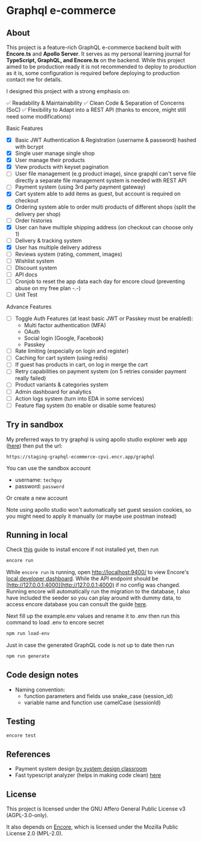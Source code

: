 # Graphql e-commerce

## About

This project is a feature-rich GraphQL e-commerce backend built with **Encore.ts** and **Apollo Server**.
It serves as my personal learning journal for **TypeScript, GraphQL, and Encore.ts** on the backend.
While this project aimed to be production ready it is not recommended to deploy to production as it is, some configuration is required before deploying to production contact me for details.

I designed this project with a strong emphasis on:

✅ Readability & Maintainability
✅ Clean Code & Separation of Concerns (SoC)
✅ Flexibility to Adapt into a REST API (thanks to encore, might still need some modifications)

Basic Features

- [X] Basic JWT Authentication & Registration (username & password) hashed with bcrypt
- [X] Single user manage single shop
- [X] User manage their products
- [X] View products with keyset pagination
- [ ] User file management (e.g product image), since grapqhl can't serve file directly a separate file management system is needed with REST API
- [ ] Payment system (using 3rd party payment gateway)
- [X] Cart system able to add items as guest, but account is required on checkout
- [X] Ordering system able to order multi products of different shops (split the delivery per shop)
- [ ] Order histories
- [X] User can have multiple shipping address (on checkout can choose only 1)
- [ ] Delivery & tracking system
- [X] User has multiple delivery address
- [ ] Reviews system (rating, comment, images)
- [ ] Wishlist system
- [ ] DIscount system
- [ ] API docs
- [ ] Cronjob to reset the app data each day for encore cloud (preventing abuse on my free plan -.-)
- [ ] Unit Test

Advance Features

- [ ] Toggle Auth Features (at least basic JWT or Passkey must be enabled):
  - Multi factor authentication (MFA)
  - OAuth
  - Social login (Google, Facebook)
  - Passkey
- [ ] Rate limiting (especially on login and register)
- [ ] Caching for cart system (using redis)
- [ ] If guest has products in cart, on log in merge the cart
- [ ] Retry capabilities on payment system (on 5 retries consider payment really failed)
- [ ] Product variants & categories system
- [ ] Admin dashboard for analytics
- [ ] Action logs system (turn into EDA in some services)
- [ ] Feature flag system (to enable or disable some features)

## Try in sandbox

My preferred ways to try graphql is using apollo studio explorer web app ([here](https://studio.apollographql.com/sandbox/explorer "Apollo sandbox")) then put the url:

```
https://staging-graphql-ecommerce-cpvi.encr.app/graphql
```

You can use the sandbox account

- username: `techguy`
- password: `password`

Or create a new account

Note using apollo studio won't automatically set guest session cookies, so you might need to apply it manually (or maybe use postman instead)

## Running in local

Check [this](https://encore.dev/docs/ts/install) guide to install encore if not installed yet, then run

```zsh
encore run
```

While `encore run` is running, open [http://localhost:9400/](http://localhost:9400/) to view Encore's [local developer dashboard](https://encore.dev/docs/ts/observability/dev-dash). While the API endpoint should be [http://127.0.0.1:4000](http://127.0.0.1:4000) if no config was changed. Running encore will automatically run the migration to the database, I also have included the seeder so you can play around with dummy data, to access encore database you can consult the guide [here](https://encore.dev/docs/ts/primitives/databases).

Next fill up the example.env values and rename it to .env then run this command to load .env to encore secret

```zsh
npm run load-env
```

Just in case the generated GraphQL code is not up to date then run

```zsh
npm run generate
```

## Code design notes

- Naming convention:
  - function parameters and fields use snake_case (session_id)
  - variable name and function use camelCase (sessionId)

## Testing

```bash
encore test
```

## References

- Payment system design [by system design classroom](https://newsletter.systemdesignclassroom.com/p/every-backend-engineer-needs-to-know?ref=dailydev)
- Fast typescript analyzer (helps in making code clean) [here](https://ftaproject.dev/playground)

## License

This project is licensed under the GNU Affero General Public License v3 (AGPL-3.0-only).

It also depends on [Encore](https://encore.dev), which is licensed under the Mozilla Public License 2.0 (MPL-2.0).
